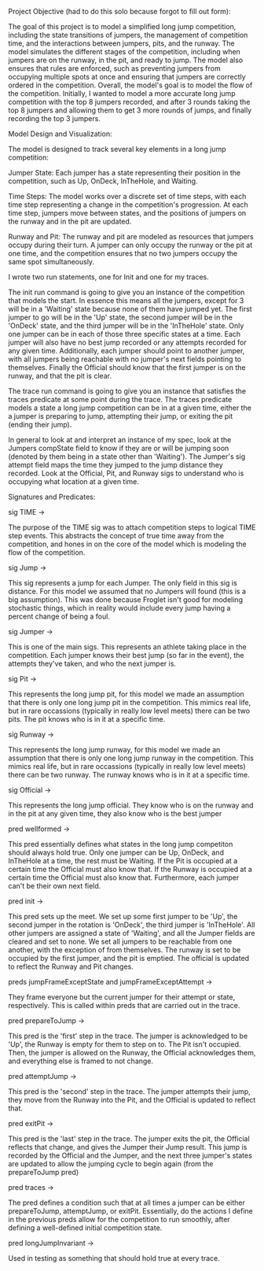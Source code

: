Project Objective (had to do this solo because forgot to fill out form):

The goal of this project is to model a simplified long jump competition, including the state transitions of jumpers, the management of competition time, and the interactions between jumpers, pits, and the runway. The model simulates the different stages of the competition, including when jumpers are on the runway, in the pit, and ready to jump. The model also ensures that rules are enforced, such as preventing jumpers from occupying multiple spots at once and ensuring that jumpers are correctly ordered in the competition. Overall, the model's goal is to model the flow of the competition. Initially, I wanted to model a more accurate long jump competition with the top 8 jumpers recorded, and after 3 rounds taking the top 8 jumpers and allowing them to get 3 more rounds of jumps, and finally recording the top 3 jumpers. 

Model Design and Visualization: 

The model is designed to track several key elements in a long jump competition:

Jumper State: Each jumper has a state representing their position in the competition, such as Up, OnDeck, InTheHole, and Waiting.

Time Steps: The model works over a discrete set of time steps, with each time step representing a change in the competition's progression. At each time step, jumpers move between states, and the positions of jumpers on the runway and in the pit are updated.

Runway and Pit: The runway and pit are modeled as resources that jumpers occupy during their turn. A jumper can only occupy the runway or the pit at one time, and the competition ensures that no two jumpers occupy the same spot simultaneously. 

I wrote two run statements, one for Init and one for my traces. 

The init run command is going to give you an instance of the competition that models the start. In essence this means all the jumpers, except for 3 will be in a 'Waiting' state because none of them have jumped yet. The first jumper to go will be in the 'Up' state, the second jumper will be in the 'OnDeck' state, and the third jumper will be in the 'InTheHole' state. Only one jumper can be in each of those three specific states at a time. Each jumper will also have no best jump recorded or any attempts recorded for any given time. Additionally, each jumper should point to another jumper, with all jumpers being reachable with no jumper's next fields pointing to themselves. Finally the Official should know that the first jumper is on the runway, and that the pit is clear.

The trace run command is going to give you an instance that satisfies the traces predicate at some point during the trace. The traces predicate models a state a long jump competition can be in at a given time, either the a jumper is preparing to jump, attempting their jump, or exiting the pit (ending their jump).

In general to look at and interpret an instance of my spec, look at the Jumpers compState field to know if they are or will be jumping soon (denoted by them being in a state other than 'Waiting'). The Jumper's sig attempt field maps the time they jumped to the jump distance they recorded. Look at the Official, Pit, and Runway sigs to understand who is occupying what location at a given time. 

Signatures and Predicates:

sig TIME -> 

The purpose of the TIME sig was to attach competition steps to logical TIME step events. This abstracts the concept of true time away from the competition, and hones in on the core of the model which is modeling the flow of the competition.

sig Jump ->

This sig represents a jump for each Jumper. The only field in this sig is distance. For this model we assumed that no Jumpers will found (this is a big assumption). This was done because Froglet isn't good for modeling stochastic things, which in reality would include every jump having a percent change of being a foul.

sig Jumper ->

This is one of the main sigs. This represents an athlete taking place in the competition. Each jumper knows their best jump (so far in the event), the attempts they've taken, and who the next jumper is.

sig Pit ->

This represents the long jump pit, for this model we made an assumption that there is only one long jump pit in the competition. This mimics real life, but in rare occassions (typically in really low level meets) there can be two pits. The pit knows who is in it at a specific time.

sig Runway ->

This represents the long jump runway, for this model we made an assumption that there is only one long jump runway in the competition. This mimics real life, but in rare occassions (typically in really low level meets) there can be two runway. The runway knows who is in it at a specific time.

sig Official -> 

This represents the long jump official. They know who is on the runway and in the pit at any given time, they also know who is the best jumper

pred wellformed ->

This pred essentially defines what states in the long jump competiton should always hold true. Only one jumper can be Up, OnDeck, and InTheHole at a time, the rest must be Waiting. If the Pit is occupied at a certain time the Official must also know that. If the Runway is occupied at a certain time the Official must also know that. Furthermore, each jumper can't be their own next field.

pred init ->

This pred sets up the meet. We set up some first jumper to be 'Up', the second jumper in the rotation is 'OnDeck', the third jumper is 'InTheHole'. All other jumpers are assigned a state of 'Waiting', and all the Jumper fields are cleared and set to none. We set all jumpers to be reachable from one another, with the exception of from themselves. The runway is set to be occupied by the first jumper, and the pit is emptied. The official is updated to reflect the Runway and Pit changes.

preds jumpFrameExceptState and jumpFrameExceptAttempt ->

They frame everyone but the current jumper for their attempt or state, respectively. This is called within preds that are carried out in the trace.

pred prepareToJump ->

This pred is the 'first' step in the trace. The jumper is acknowledged to be 'Up', the Runway is empty for them to step on to. The Pit isn't occupied. Then, the jumper is allowed on the Runway, the Official acknowledges them, and everything else is framed to not change.

pred attemptJump -> 

This pred is the 'second' step in the trace. The jumper attempts their jump, they move from the Runway into the Pit, and the Official is updated to reflect that. 

pred exitPit -> 

This pred is the 'last' step in the trace. The jumper exits the pit, the Official reflects that change, and gives the Jumper their Jump result. This jump is recorded by the Official and the Jumper, and the next three jumper's states are updated to allow the jumping cycle to begin again (from the prepareToJump pred)

pred traces ->

The pred defines a condition such that at all times a jumper can be either prepareToJump, attemptJump, or exitPit. Essentially, do the actions I define in the previous preds allow for the competition to run smoothly, after defining a well-defined initial competition state.

pred longJumpInvariant ->

Used in testing as something that should hold true at every trace.




